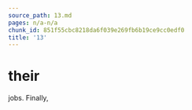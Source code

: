 ```yaml
---
source_path: 13.md
pages: n/a-n/a
chunk_id: 851f55cbc8218da6f039e269fb6b19ce9cc0edf0
title: '13'
---
```

# their

jobs. Finally,
